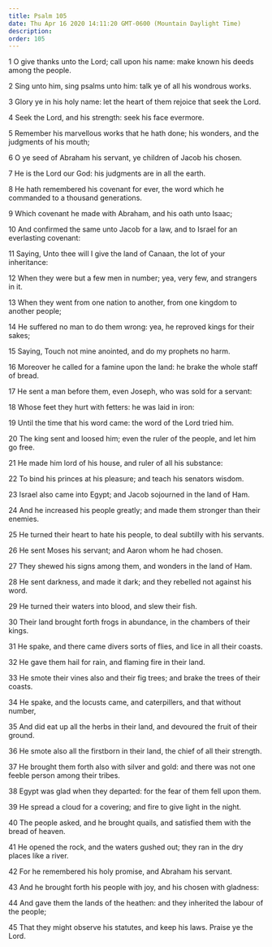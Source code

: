 ```yaml
---
title: Psalm 105
date: Thu Apr 16 2020 14:11:20 GMT-0600 (Mountain Daylight Time)
description: 
order: 105
---
```


<p>
  1 O give thanks unto the Lord; call upon his name: make known his deeds among
  the people.
</p>
<p>2 Sing unto him, sing psalms unto him: talk ye of all his wondrous works.</p>
<p>
  3 Glory ye in his holy name: let the heart of them rejoice that seek the Lord.
</p>
<p>4 Seek the Lord, and his strength: seek his face evermore.</p>
<p>
  5 Remember his marvellous works that he hath done; his wonders, and the
  judgments of his mouth;
</p>
<p>6 O ye seed of Abraham his servant, ye children of Jacob his chosen.</p>
<p>7 He is the Lord our God: his judgments are in all the earth.</p>
<p>
  8 He hath remembered his covenant for ever, the word which he commanded to a
  thousand generations.
</p>
<p>9 Which covenant he made with Abraham, and his oath unto Isaac;</p>
<p>
  10 And confirmed the same unto Jacob for a law, and to Israel for an
  everlasting covenant:
</p>
<p>
  11 Saying, Unto thee will I give the land of Canaan, the lot of your
  inheritance:
</p>
<p>
  12 When they were but a few men in number; yea, very few, and strangers in it.
</p>
<p>
  13 When they went from one nation to another, from one kingdom to another
  people;
</p>
<p>
  14 He suffered no man to do them wrong: yea, he reproved kings for their
  sakes;
</p>
<p>15 Saying, Touch not mine anointed, and do my prophets no harm.</p>
<p>
  16 Moreover he called for a famine upon the land: he brake the whole staff of
  bread.
</p>
<p>17 He sent a man before them, even Joseph, who was sold for a servant:</p>
<p>18 Whose feet they hurt with fetters: he was laid in iron:</p>
<p>19 Until the time that his word came: the word of the Lord tried him.</p>
<p>
  20 The king sent and loosed him; even the ruler of the people, and let him go
  free.
</p>
<p>21 He made him lord of his house, and ruler of all his substance:</p>
<p>22 To bind his princes at his pleasure; and teach his senators wisdom.</p>
<p>23 Israel also came into Egypt; and Jacob sojourned in the land of Ham.</p>
<p>
  24 And he increased his people greatly; and made them stronger than their
  enemies.
</p>
<p>
  25 He turned their heart to hate his people, to deal subtilly with his
  servants.
</p>
<p>26 He sent Moses his servant; and Aaron whom he had chosen.</p>
<p>27 They shewed his signs among them, and wonders in the land of Ham.</p>
<p>
  28 He sent darkness, and made it dark; and they rebelled not against his word.
</p>
<p>29 He turned their waters into blood, and slew their fish.</p>
<p>
  30 Their land brought forth frogs in abundance, in the chambers of their
  kings.
</p>
<p>
  31 He spake, and there came divers sorts of flies, and lice in all their
  coasts.
</p>
<p>32 He gave them hail for rain, and flaming fire in their land.</p>
<p>
  33 He smote their vines also and their fig trees; and brake the trees of their
  coasts.
</p>
<p>
  34 He spake, and the locusts came, and caterpillers, and that without number,
</p>
<p>
  35 And did eat up all the herbs in their land, and devoured the fruit of their
  ground.
</p>
<p>
  36 He smote also all the firstborn in their land, the chief of all their
  strength.
</p>
<p>
  37 He brought them forth also with silver and gold: and there was not one
  feeble person among their tribes.
</p>
<p>
  38 Egypt was glad when they departed: for the fear of them fell upon them.
</p>
<p>39 He spread a cloud for a covering; and fire to give light in the night.</p>
<p>
  40 The people asked, and he brought quails, and satisfied them with the bread
  of heaven.
</p>
<p>
  41 He opened the rock, and the waters gushed out; they ran in the dry places
  like a river.
</p>
<p>42 For he remembered his holy promise, and Abraham his servant.</p>
<p>
  43 And he brought forth his people with joy, and his chosen with gladness:
</p>
<p>
  44 And gave them the lands of the heathen: and they inherited the labour of
  the people;
</p>
<p>
  45 That they might observe his statutes, and keep his laws. Praise ye the
  Lord.
</p>
